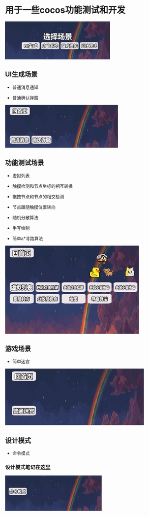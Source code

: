 # 用于一些cocos功能测试和开发
![image](img/startScene.jpg)

## UI生成场景
- 普通消息通知

- 普通确认弹窗

![image](img/uiScene.jpg)

## 功能测试场景
- 虚拟列表

- 触摸检测和节点坐标的相互转换

- 拖拽节点和节点的相交检测

- 节点跟随触摸位置转向

- 随机分散算法

- 手写绘制

- 简单a*寻路算法

![image](img/funScene.jpg)

## 游戏场景
- 简单迷宫 

![image](img/gameScene.jpg)


## 设计模式
- 命令模式

### 设计模式笔记在[这里](summary/designMode/README.md)
![image](img/designModeScene.jpg)